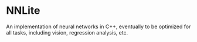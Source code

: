 # NNLite
An implementation of neural networks in C++, eventually to be optimized for all tasks, including vision, regression analysis, etc.
